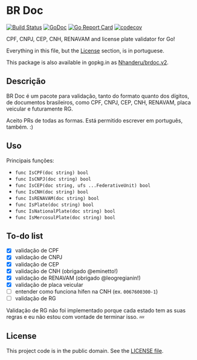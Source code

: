 # BR Doc

[![Build Status][tag1img]][tag1link]
[![GoDoc][tag2img]][tag2link]
[![Go Report Card][tag3img]][tag3link]
[![codecov][tag4img]][tag4link]

CPF, CNPJ, CEP, CNH, RENAVAM and license plate validator for Go!

Everything in this file, but the [License](#license) section, is in portuguese.

This package is also available in gopkg.in as [Nhanderu/brdoc.v2][1].

## Descrição

BR Doc é um pacote para validação, tanto do formato quanto dos dígitos, de documentos
brasileiros, como CPF, CNPJ, CEP, CNH, RENAVAM, placa veicular e futuramente RG.

Aceito PRs de todas as formas. Está permitido escrever em português, também. :)

## Uso

Principais funções:

- `func IsCPF(doc string) bool`
- `func IsCNPJ(doc string) bool`
- `func IsCEP(doc string, ufs ...FederativeUnit) bool`
- `func IsCNH(doc string) bool`
- `func IsRENAVAM(doc string) bool`
- `func IsPlate(doc string) bool`
- `func IsNationalPlate(doc string) bool`
- `func IsMercosulPlate(doc string) bool`

## To-do list

- [x] validação de CPF
- [x] validação de CNPJ
- [x] validação de CEP
- [x] validação de CNH (obrigado @eminetto!)
- [x] validação de RENAVAM (obrigado @leogregianin!)
- [x] validação de placa veicular
- [ ] entender como funciona hífen na CNH (ex. `0067600300-1`)
- [ ] validação de RG

Validação de RG não foi implementado porque cada estado tem as suas regras e eu não
estou com vontade de terminar isso. :zzz:

## License

This project code is in the public domain. See the [LICENSE file][4].

[1]: https://gopkg.in/Nhanderu/brdoc.v2
[2]: https://github.com/asaskevich/govalidator
[3]: https://github.com/Nhanderu/brdoc-govalidator
[4]: https://github.com/Nhanderu/brdoc/blob/master/LICENSE

[tag1img]: https://travis-ci.org/Nhanderu/brdoc.svg?branch=master
[tag1link]: https://travis-ci.org/Nhanderu/brdoc
[tag2img]: https://godoc.org/github.com/Nhanderu/brdoc?status.png
[tag2link]: https://godoc.org/github.com/Nhanderu/brdoc
[tag3img]: https://goreportcard.com/badge/github.com/Nhanderu/brdoc
[tag3link]: https://goreportcard.com/report/github.com/Nhanderu/brdoc
[tag4img]: https://codecov.io/gh/Nhanderu/brdoc/branch/master/graph/badge.svg
[tag4link]: https://codecov.io/gh/Nhanderu/brdoc
